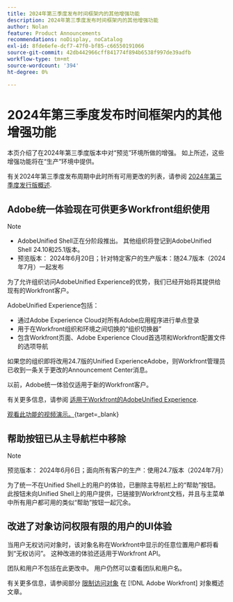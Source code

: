 ```yaml
---
title: 2024年第三季度发布时间框架内的其他增强功能
description: 2024年第三季度发布时间框架内的其他增强功能
author: Nolan
feature: Product Announcements
recommendations: noDisplay, noCatalog
exl-id: 8fde6efe-dcf7-47f0-bf85-c66550191066
source-git-commit: 42db442966cff841774f894b6538f997de39adfb
workflow-type: tm+mt
source-wordcount: '394'
ht-degree: 0%

---
```


# 2024年第三季度发布时间框架内的其他增强功能

本页介绍了在2024年第三季度版本中对“预览”环境所做的增强。 如上所述，这些增强功能将在“生产”环境中提供。

有关2024年第三季度发布周期中此时所有可用更改的列表，请参阅 [2024年第三季度发行版概述](/help/quicksilver/product-announcements/product-releases/24-q3-release-activity/24-q3-release-overview.md).

## Adobe统一体验现在可供更多Workfront组织使用

>[!NOTE]
>
>* AdobeUnified Shell正在分阶段推出。 其他组织将登记到AdobeUnified Shell 24.10和25.1版本。
>* 预览版本： 2024年6月20日；针对特定客户的生产版本：随24.7版本（2024年7月）一起发布

为了允许组织访问AdobeUnified Experience的优势，我们已经开始将其提供给现有的Workfront客户。

AdobeUnified Experience包括：

* 通过Adobe Experience Cloud对所有Adobe应用程序进行单点登录
* 用于在Workfront组织和环境之间切换的“组织切换器”
* 包含Workfront页面、Adobe Experience Cloud首选项和Workfront配置文件的选项导航

如果您的组织即将改用24.7版的Unified ExperienceAdobe，则Workfront管理员已收到一条关于更改的Announcement Center消息。

以前，Adobe统一体验仅适用于新的Workfront客户。

有关更多信息，请参阅 [适用于Workfront的AdobeUnified Experience](/help/quicksilver/workfront-basics/navigate-workfront/workfront-navigation/adobe-unified-experience.md).

[观看此功能的视频演示。](https://video.tv.adobe.com/v/3412388/){target=_blank}

## 帮助按钮已从主导航栏中移除

>[!NOTE]
>
>预览版本： 2024年6月6日；面向所有客户的生产：使用24.7版本（2024年7月）

为了统一不在Unified Shell上的用户的体验，已删除主导航栏上的“帮助”按钮。 此按钮未向Unified Shell上的用户提供，已链接到Workfront文档，并且与主菜单中所有用户都可用的类似“帮助”按钮一起冗余。

## 改进了对象访问权限有限的用户的UI体验

当用户无权访问对象时，该对象名称在Workfront中显示的任意位置用户都将看到“无权访问”。 这种改进的体验还适用于Workfront API。

团队和用户不包括在此更改中。 用户仍然可以查看团队和用户名。

有关更多信息，请参阅部分 [限制访问对象](/help/quicksilver/workfront-basics/navigate-workfront/workfront-navigation/understand-objects.md#restricted-access-to-objects) 在 [!DNL Adobe Workfront] 对象概述文章。

